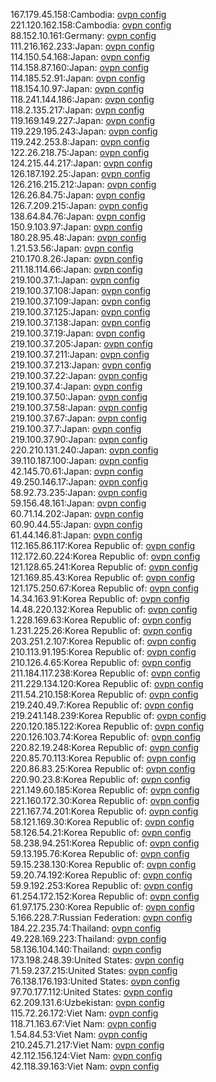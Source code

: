 167.179.45.158:Cambodia: [ovpn config](vpn/167_179_45_158.ovpn)  
221.120.162.158:Cambodia: [ovpn config](vpn/221_120_162_158.ovpn)  
88.152.10.161:Germany: [ovpn config](vpn/88_152_10_161.ovpn)  
111.216.162.233:Japan: [ovpn config](vpn/111_216_162_233.ovpn)  
114.150.54.168:Japan: [ovpn config](vpn/114_150_54_168.ovpn)  
114.158.87.160:Japan: [ovpn config](vpn/114_158_87_160.ovpn)  
114.185.52.91:Japan: [ovpn config](vpn/114_185_52_91.ovpn)  
118.154.10.97:Japan: [ovpn config](vpn/118_154_10_97.ovpn)  
118.241.144.186:Japan: [ovpn config](vpn/118_241_144_186.ovpn)  
118.2.135.217:Japan: [ovpn config](vpn/118_2_135_217.ovpn)  
119.169.149.227:Japan: [ovpn config](vpn/119_169_149_227.ovpn)  
119.229.195.243:Japan: [ovpn config](vpn/119_229_195_243.ovpn)  
119.242.253.8:Japan: [ovpn config](vpn/119_242_253_8.ovpn)  
122.26.218.75:Japan: [ovpn config](vpn/122_26_218_75.ovpn)  
124.215.44.217:Japan: [ovpn config](vpn/124_215_44_217.ovpn)  
126.187.192.25:Japan: [ovpn config](vpn/126_187_192_25.ovpn)  
126.216.215.212:Japan: [ovpn config](vpn/126_216_215_212.ovpn)  
126.26.84.75:Japan: [ovpn config](vpn/126_26_84_75.ovpn)  
126.7.209.215:Japan: [ovpn config](vpn/126_7_209_215.ovpn)  
138.64.84.76:Japan: [ovpn config](vpn/138_64_84_76.ovpn)  
150.9.103.97:Japan: [ovpn config](vpn/150_9_103_97.ovpn)  
180.28.95.48:Japan: [ovpn config](vpn/180_28_95_48.ovpn)  
1.21.53.56:Japan: [ovpn config](vpn/1_21_53_56.ovpn)  
210.170.8.26:Japan: [ovpn config](vpn/210_170_8_26.ovpn)  
211.18.114.66:Japan: [ovpn config](vpn/211_18_114_66.ovpn)  
219.100.37.1:Japan: [ovpn config](vpn/219_100_37_1.ovpn)  
219.100.37.108:Japan: [ovpn config](vpn/219_100_37_108.ovpn)  
219.100.37.109:Japan: [ovpn config](vpn/219_100_37_109.ovpn)  
219.100.37.125:Japan: [ovpn config](vpn/219_100_37_125.ovpn)  
219.100.37.138:Japan: [ovpn config](vpn/219_100_37_138.ovpn)  
219.100.37.19:Japan: [ovpn config](vpn/219_100_37_19.ovpn)  
219.100.37.205:Japan: [ovpn config](vpn/219_100_37_205.ovpn)  
219.100.37.211:Japan: [ovpn config](vpn/219_100_37_211.ovpn)  
219.100.37.213:Japan: [ovpn config](vpn/219_100_37_213.ovpn)  
219.100.37.22:Japan: [ovpn config](vpn/219_100_37_22.ovpn)  
219.100.37.4:Japan: [ovpn config](vpn/219_100_37_4.ovpn)  
219.100.37.50:Japan: [ovpn config](vpn/219_100_37_50.ovpn)  
219.100.37.58:Japan: [ovpn config](vpn/219_100_37_58.ovpn)  
219.100.37.67:Japan: [ovpn config](vpn/219_100_37_67.ovpn)  
219.100.37.7:Japan: [ovpn config](vpn/219_100_37_7.ovpn)  
219.100.37.90:Japan: [ovpn config](vpn/219_100_37_90.ovpn)  
220.210.131.240:Japan: [ovpn config](vpn/220_210_131_240.ovpn)  
39.110.187.100:Japan: [ovpn config](vpn/39_110_187_100.ovpn)  
42.145.70.61:Japan: [ovpn config](vpn/42_145_70_61.ovpn)  
49.250.146.17:Japan: [ovpn config](vpn/49_250_146_17.ovpn)  
58.92.73.235:Japan: [ovpn config](vpn/58_92_73_235.ovpn)  
59.156.48.161:Japan: [ovpn config](vpn/59_156_48_161.ovpn)  
60.71.14.202:Japan: [ovpn config](vpn/60_71_14_202.ovpn)  
60.90.44.55:Japan: [ovpn config](vpn/60_90_44_55.ovpn)  
61.44.146.81:Japan: [ovpn config](vpn/61_44_146_81.ovpn)  
112.165.86.117:Korea Republic of: [ovpn config](vpn/112_165_86_117.ovpn)  
112.172.60.224:Korea Republic of: [ovpn config](vpn/112_172_60_224.ovpn)  
121.128.65.241:Korea Republic of: [ovpn config](vpn/121_128_65_241.ovpn)  
121.169.85.43:Korea Republic of: [ovpn config](vpn/121_169_85_43.ovpn)  
121.175.250.67:Korea Republic of: [ovpn config](vpn/121_175_250_67.ovpn)  
14.34.163.91:Korea Republic of: [ovpn config](vpn/14_34_163_91.ovpn)  
14.48.220.132:Korea Republic of: [ovpn config](vpn/14_48_220_132.ovpn)  
1.228.169.63:Korea Republic of: [ovpn config](vpn/1_228_169_63.ovpn)  
1.231.225.26:Korea Republic of: [ovpn config](vpn/1_231_225_26.ovpn)  
203.251.2.107:Korea Republic of: [ovpn config](vpn/203_251_2_107.ovpn)  
210.113.91.195:Korea Republic of: [ovpn config](vpn/210_113_91_195.ovpn)  
210.126.4.65:Korea Republic of: [ovpn config](vpn/210_126_4_65.ovpn)  
211.184.117.238:Korea Republic of: [ovpn config](vpn/211_184_117_238.ovpn)  
211.229.134.120:Korea Republic of: [ovpn config](vpn/211_229_134_120.ovpn)  
211.54.210.158:Korea Republic of: [ovpn config](vpn/211_54_210_158.ovpn)  
219.240.49.7:Korea Republic of: [ovpn config](vpn/219_240_49_7.ovpn)  
219.241.148.239:Korea Republic of: [ovpn config](vpn/219_241_148_239.ovpn)  
220.120.185.122:Korea Republic of: [ovpn config](vpn/220_120_185_122.ovpn)  
220.126.103.74:Korea Republic of: [ovpn config](vpn/220_126_103_74.ovpn)  
220.82.19.248:Korea Republic of: [ovpn config](vpn/220_82_19_248.ovpn)  
220.85.70.113:Korea Republic of: [ovpn config](vpn/220_85_70_113.ovpn)  
220.86.83.25:Korea Republic of: [ovpn config](vpn/220_86_83_25.ovpn)  
220.90.23.8:Korea Republic of: [ovpn config](vpn/220_90_23_8.ovpn)  
221.149.60.185:Korea Republic of: [ovpn config](vpn/221_149_60_185.ovpn)  
221.160.172.30:Korea Republic of: [ovpn config](vpn/221_160_172_30.ovpn)  
221.167.74.201:Korea Republic of: [ovpn config](vpn/221_167_74_201.ovpn)  
58.121.169.30:Korea Republic of: [ovpn config](vpn/58_121_169_30.ovpn)  
58.126.54.21:Korea Republic of: [ovpn config](vpn/58_126_54_21.ovpn)  
58.238.94.251:Korea Republic of: [ovpn config](vpn/58_238_94_251.ovpn)  
59.13.195.76:Korea Republic of: [ovpn config](vpn/59_13_195_76.ovpn)  
59.15.238.130:Korea Republic of: [ovpn config](vpn/59_15_238_130.ovpn)  
59.20.74.192:Korea Republic of: [ovpn config](vpn/59_20_74_192.ovpn)  
59.9.192.253:Korea Republic of: [ovpn config](vpn/59_9_192_253.ovpn)  
61.254.172.152:Korea Republic of: [ovpn config](vpn/61_254_172_152.ovpn)  
61.97.175.230:Korea Republic of: [ovpn config](vpn/61_97_175_230.ovpn)  
5.166.228.7:Russian Federation: [ovpn config](vpn/5_166_228_7.ovpn)  
184.22.235.74:Thailand: [ovpn config](vpn/184_22_235_74.ovpn)  
49.228.169.223:Thailand: [ovpn config](vpn/49_228_169_223.ovpn)  
58.136.104.140:Thailand: [ovpn config](vpn/58_136_104_140.ovpn)  
173.198.248.39:United States: [ovpn config](vpn/173_198_248_39.ovpn)  
71.59.237.215:United States: [ovpn config](vpn/71_59_237_215.ovpn)  
76.138.176.193:United States: [ovpn config](vpn/76_138_176_193.ovpn)  
97.70.177.112:United States: [ovpn config](vpn/97_70_177_112.ovpn)  
62.209.131.6:Uzbekistan: [ovpn config](vpn/62_209_131_6.ovpn)  
115.72.26.172:Viet Nam: [ovpn config](vpn/115_72_26_172.ovpn)  
118.71.163.67:Viet Nam: [ovpn config](vpn/118_71_163_67.ovpn)  
1.54.84.53:Viet Nam: [ovpn config](vpn/1_54_84_53.ovpn)  
210.245.71.217:Viet Nam: [ovpn config](vpn/210_245_71_217.ovpn)  
42.112.156.124:Viet Nam: [ovpn config](vpn/42_112_156_124.ovpn)  
42.118.39.163:Viet Nam: [ovpn config](vpn/42_118_39_163.ovpn)  
